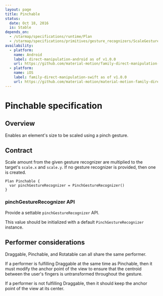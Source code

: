 ```yaml
---
layout: page
title: Pinchable
status:
  date: Oct 18, 2016
  is: Stable
depends_on:
  - /starmap/specifications/runtime/Plan
  - /starmap/specifications/primitives/gesture_recognizers/ScaleGestureRecognizer
availability:
  - platform:
    name: Android
    label: direct-manipulation-android as of v1.0.0
    url: https://github.com/material-motion/family-direct-manipulation-android/releases/tag/1.0.0
  - platform:
    name: iOS
    label: family-direct-manipulation-swift as of v1.0.0
    url: https://github.com/material-motion/material-motion-family-direct-manipulation-swift/releases/tag/v1.0.0
---
```


# Pinchable specification

## Overview

Enables an element's size to be scaled using a pinch gesture.

## Contract

Scale amount from the given gesture recognizer are multiplied to the target's `scale.x` and `scale.y`. If no gesture recognizer is provided, then one is created.

```
Plan Pinchable {
  var pinchGestureRecognizer = PinchGestureRecognizer()
}
```

### pinchGestureRecognizer API

Provide a settable `pinchGestureRecognizer` API.

This value should be initialized with a default `PinchGestureRecognizer` instance.

## Performer considerations

Draggable, Pinchable, and Rotatable can all share the same performer.

If a performer is fulfilling Draggable at the same time as Pinchable, then it must modify the anchor point of the view to ensure that the centroid between the user's fingers is untransformed throughout the gesture.

If a performer is not fulfilling Draggable, then it should keep the anchor point of the view at its center.
